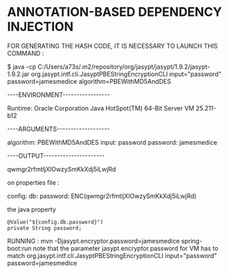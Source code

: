 # ANNOTATION-BASED DEPENDENCY INJECTION

FOR GENERATING THE HASH CODE, IT IS NECESSARY TO LAUNCH THIS COMMAND : 

$ java -cp C:/Users/a73s/.m2/repository/org/jasypt/jasypt/1.9.2/jasypt-1.9.2.jar  org.jasypt.intf.cli.JasyptPBEStringEncryptionCLI input="password" password=jamesmedice algorithm=PBEWithMD5AndDES

----ENVIRONMENT-----------------

Runtime: Oracle Corporation Java HotSpot(TM) 64-Bit Server VM 25.211-b12



----ARGUMENTS-------------------

algorithm: PBEWithMD5AndDES
input: password
password: jamesmedice



----OUTPUT----------------------

qwmgr2rfmtljXlOwzySmKkXdj5iLwjRd



on properties file : 

config:
  db:
    password: ENC(qwmgr2rfmtljXlOwzySmKkXdj5iLwjRd)



the java property

	@Value("${config.db.password}")
	private String password;
	
	
RUNNING : mvn -Djasypt.encryptor.password=jamesmedice   spring-boot:run
	  note that the parameter jasypt.encryptor.password for VM has to match  org.jasypt.intf.cli.JasyptPBEStringEncryptionCLI input="password" password=jamesmedice
	